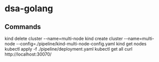 # dsa-golang

## Commands
 kind delete cluster --name=multi-node
 kind create cluster --name=multi-node  --config=./pipeline/kind-multi-node-config.yaml
 kind get nodes
 kubectl apply -f ./pipeline/deployment.yaml
 kubectl get all
 curl http://localhost:30070/

